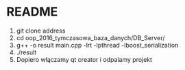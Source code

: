 # README #
1. git clone address
2. cd oop_2016_tymczasowa_baza_danych/DB_Server/
3. g++ -o result main.cpp -lrt -lpthread -lboost_serialization
4. ./result
5. Dopiero włączamy qt creator i odpalamy projekt